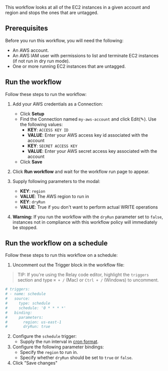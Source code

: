 This workflow looks at all of the EC2 instances in a given account and region and stops the ones that are untagged. 

## Prerequisites

Before you run this workflow, you will need the following:
- An AWS account.
- An AWS IAM user with permissions to list and terminate EC2 instances (if not
  run in dry run mode).
- One or more running EC2 instances that are untagged.

## Run the workflow

Follow these steps to run the workflow:  
1. Add your AWS credentials as a Connection:  
   - Click **Setup**   
   - Find the Connection named `my-aws-account` and click Edit(✎). Use the following values:  
      - **KEY**: `ACCESS KEY ID`  
      - **VALUE**: Enter your AWS access key id associated with the account  
      - **KEY**: `SECRET ACCESS KEY`  
      - **VALUE**: Enter your AWS secret access key associated with the account  
   - Click **Save**  
      
2. Click **Run workflow** and wait for the workflow run page to appear.  
3. Supply following parameters to the modal:  
   - **KEY**: `region`  
   - **VALUE**: The AWS region to run in  
   - **KEY**: `dryRun`  
   - **VALUE**: True if you don't want to perform actual WRITE operations  

4. **Warning:** If you run the workflow with the `dryRun` parameter set to
   `false`, instances not in compliance with this workflow policy will
   immediately be stopped.  

## Run the workflow on a schedule  

Follow these steps to run this workflow on a schedule:  
1. Uncomment out the Trigger block in the workflow file:  

> TIP: If you're using the Relay code editor, highlight the `triggers` section and type `⌘ + /` (Mac) or `Ctrl + /` (Windows) to uncomment.  

```yaml
# triggers:
# - name: schedule
#   source:
#     type: schedule
#     schedule: '0 * * * *'
#   binding:
#     parameters:
#       region: us-east-1
#       dryRun: true
```

2. Configure the `schedule` trigger:  
   - Supply the run interval in [cron format](https://crontab.guru/).  
3. Configure the following parameter bindings:  
   - Specify the `region` to run in.  
   - Specify whether `dryRun` should be set to `true` or `false`.  
4. Click "Save changes"